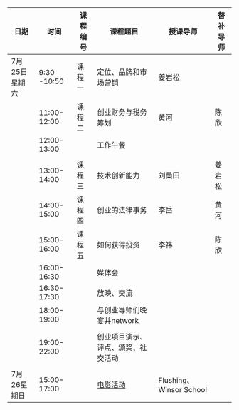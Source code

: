 | 日期          | 时间          | 课程编号 | 课程题目                           | 授课导师                | 替补导师 |
|---------------|---------------|----------|------------------------------------|-------------------------|----------|
| 7月25日星期六 | 9:30 -10:50    | 课程一   | 定位、品牌和市场营销               | 姜岩松                  |          |
|               | 11:00-12:00   | 课程二   | 创业财务与税务筹划                 | 黄河                    | 陈欣     |
|               | 12:00-13:00   |          | 工作午餐                           |                         |          |
|               |               |          |                                    |                         |          |
|               | 13:00-14:00   | 课程三   | 技术创新能力                       | 刘桑田                  | 姜岩松   |
|               | 14:00-15:00   | 课程四   | 创业的法律事务                     | 李岳                    | 黄河     |
|               | 15:00-16:00   | 课程五   | 如何获得投资                       | 李祎                    | 陈欣     |
|               | 16:00-16:30  |          | 媒体会                             |                         |          |
|               | 16:30-17:30   |          | 放映、交流                         |                         |          |
|               | 18:00-19:00   |          | 与创业导师们晚宴并network          |                         |          |
|               |               |          |                                    |                         |          |
|               | 19:00-22:00   |          | 创业项目演示、评点、颁奖、社交活动 |                         |          |
|               |               |          |                                    |                         |          |
| 7月26星期日   | 15:00-17:00 |          | [电影活动](https://github.com/ibeehub/ibeehub.github.io/blob/master/7-26%E6%B4%BB%E5%8A%A8%E6%B5%81%E7%A8%8B.md)                           | Flushing、Winsor School |          |
